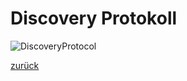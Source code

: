 # Discovery Protokoll

![DiscoveryProtocol](../../_images/DiscoveryProtocol.png)

[zurück](../README.md)
